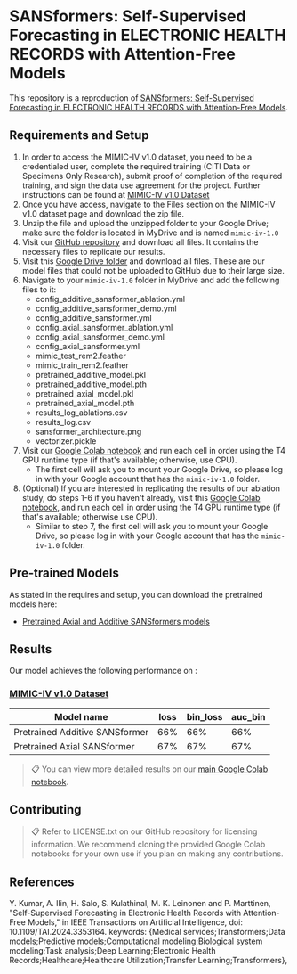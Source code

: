 # SANSformers: Self-Supervised Forecasting in ELECTRONIC HEALTH RECORDS with Attention-Free Models

This repository is a reproduction of [SANSformers: Self-Supervised Forecasting in ELECTRONIC HEALTH RECORDS with Attention-Free Models](https://arxiv.org/pdf/2108.13672). 

## Requirements and Setup

 1. In order to access the MIMIC-IV v1.0 dataset, you need to be a credentialed user, complete the required training (CITI Data or Specimens Only Research), submit proof of completion of the required training, and sign the data use agreement for the project. Further instructions can be found at [MIMIC-IV v1.0 Dataset](https://physionet.org/content/mimiciv/1.0/)
 2. Once you have access, navigate to the Files section on the MIMIC-IV v1.0 dataset page and download the zip file.
 3. Unzip the file and upload the unzipped folder to your Google Drive; make sure the folder is located in MyDrive and is named `mimic-iv-1.0`
 4. Visit our [GitHub repository](https://github.com/catherinopew/CS598_DL4H) and download all files. It contains the necessary files to replicate our results.
 5. Visit this [Google Drive folder](https://drive.google.com/drive/folders/1P989oQuTRkMXTuptp0s59Z5VvtAZ1ohh?usp=sharing) and download all files. These are our model files that could not be uploaded to GitHub due to their large size.
 6. Navigate to your `mimic-iv-1.0` folder in MyDrive and add the following files to it:
    * config_additive_sansformer_ablation.yml
    * config_additive_sansformer_demo.yml
    * config_additive_sansformer.yml
    * config_axial_sansformer_ablation.yml
    * config_axial_sansformer_demo.yml
    * config_axial_sansformer.yml
    * mimic_test_rem2.feather
    * mimic_train_rem2.feather
    * pretrained_additive_model.pkl
    * pretrained_additive_model.pth
    * pretrained_axial_model.pkl
    * pretrained_axial_model.pth
    * results_log_ablations.csv
    * results_log.csv
    * sansformer_architecture.png
    * vectorizer.pickle
7. Visit our [Google Colab notebook](https://colab.research.google.com/drive/1899S4vPcBkohMXn5BAWzIAkrXN-mNssF?usp=sharing) and run each cell in order using the T4 GPU runtime type (if that's available; otherwise, use CPU).
    * The first cell will ask you to mount your Google Drive, so please log in with your Google account that has the `mimic-iv-1.0` folder.
8. (Optional) If you are interested in replicating the results of our ablation study, do steps 1-6 if you haven't already, visit this [Google Colab notebook](https://colab.research.google.com/drive/1bxDxmsi-hr2d-0LzeLIz1xpfpH4jg4n8?usp=sharing), and run each cell in order using the T4 GPU runtime type (if that's available; otherwise use CPU). 
    * Similar to step 7, the first cell will ask you to mount your Google Drive, so please log in with your Google account that has the `mimic-iv-1.0` folder.

## Pre-trained Models

As stated in the requires and setup, you can download the pretrained models here:
- [Pretrained Axial and Additive SANSformers models](https://drive.google.com/drive/folders/1P989oQuTRkMXTuptp0s59Z5VvtAZ1ohh?usp=sharing) 

## Results

Our model achieves the following performance on :

### [MIMIC-IV v1.0 Dataset](https://physionet.org/content/mimiciv/1.0/)

| Model name                       |      loss       |    bin_loss    |     auc_bin    |
| -------------------------------- |---------------- | -------------- | -------------- |
| Pretrained Additive SANSformer   |       66%       |       66%      |       66%      |
| Pretrained Axial SANSformer      |       67%       |       67%      |       67%      |

>📋  You can view more detailed results on our [main Google Colab notebook](https://colab.research.google.com/drive/1899S4vPcBkohMXn5BAWzIAkrXN-mNssF?usp=sharing).


## Contributing

>📋  Refer to LICENSE.txt on our GitHub repository for licensing information. We recommend cloning the provided Google Colab notebooks for your own use if you plan on making any contributions.

## References
Y. Kumar, A. Ilin, H. Salo, S. Kulathinal, M. K. Leinonen and P. Marttinen, "Self-Supervised Forecasting in 
Electronic Health Records with Attention-Free Models," in IEEE Transactions on Artificial Intelligence, doi: 10.1109/TAI.2024.3353164. keywords: {Medical services;Transformers;Data models;Predictive models;Computational modeling;Biological system modeling;Task analysis;Deep Learning;Electronic Health Records;Healthcare;Healthcare Utilization;Transfer Learning;Transformers},